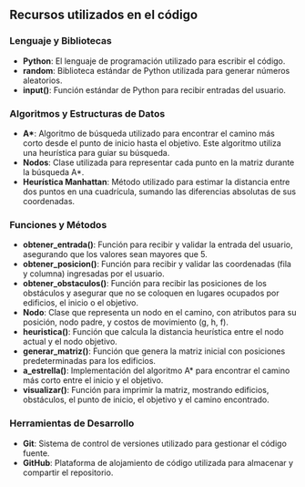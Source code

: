 ## Recursos utilizados en el código

### Lenguaje y Bibliotecas
- **Python**: El lenguaje de programación utilizado para escribir el código.
- **random**: Biblioteca estándar de Python utilizada para generar números aleatorios.
- **input()**: Función estándar de Python para recibir entradas del usuario.

### Algoritmos y Estructuras de Datos
- **A\***: Algoritmo de búsqueda utilizado para encontrar el camino más corto desde el punto de inicio hasta el objetivo. Este algoritmo utiliza una heurística para guiar su búsqueda.
- **Nodos**: Clase utilizada para representar cada punto en la matriz durante la búsqueda A\*.
- **Heurística Manhattan**: Método utilizado para estimar la distancia entre dos puntos en una cuadrícula, sumando las diferencias absolutas de sus coordenadas.

### Funciones y Métodos
- **obtener_entrada()**: Función para recibir y validar la entrada del usuario, asegurando que los valores sean mayores que 5.
- **obtener_posicion()**: Función para recibir y validar las coordenadas (fila y columna) ingresadas por el usuario.
- **obtener_obstaculos()**: Función para recibir las posiciones de los obstáculos y asegurar que no se coloquen en lugares ocupados por edificios, el inicio o el objetivo.
- **Nodo**: Clase que representa un nodo en el camino, con atributos para su posición, nodo padre, y costos de movimiento (g, h, f).
- **heuristica()**: Función que calcula la distancia heurística entre el nodo actual y el nodo objetivo.
- **generar_matriz()**: Función que genera la matriz inicial con posiciones predeterminadas para los edificios.
- **a_estrella()**: Implementación del algoritmo A\* para encontrar el camino más corto entre el inicio y el objetivo.
- **visualizar()**: Función para imprimir la matriz, mostrando edificios, obstáculos, el punto de inicio, el objetivo y el camino encontrado.

### Herramientas de Desarrollo
- **Git**: Sistema de control de versiones utilizado para gestionar el código fuente.
- **GitHub**: Plataforma de alojamiento de código utilizada para almacenar y compartir el repositorio.
